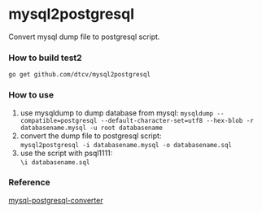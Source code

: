 # mysql2postgresql
Convert mysql dump file to postgresql script.   
### How to build test2
`go get github.com/dtcv/mysql2postgresql`
### How to use
1. use mysqldump to dump database from mysql:
`mysqldump --compatible=postgresql --default-character-set=utf8 --hex-blob -r databasename.mysql -u root databasename`
2. convert the dump file to postgresql script:   
`mysql2postgresql -i databasename.mysql -o databasename.sql`
3. use the script with psql1111:   
`\i databasename.sql`

### Reference
[mysql-postgresql-converter](https://github.com/lanyrd/mysql-postgresql-converter)

